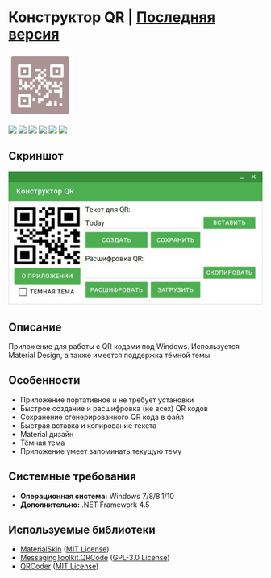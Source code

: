 # Конструктор QR | [Последняя версия](https://github.com/Zalexanninev15/QR-Maker/releases/tag/1.3.0.2)

![](https://github.com/Zalexanninev15/QR-Maker/blob/master/Logo.png?raw=true)

[![](https://img.shields.io/badge/OS-Windows-informational?logo=windows)](https://github.com/Zalexanninev15/QR-Maker)
[![](https://img.shields.io/github/v/release/Zalexanninev15/QR-Maker)](https://github.com/Zalexanninev15/QR-Maker/releases/latest)
[![](https://img.shields.io/github/downloads/Zalexanninev15/QR-Maker/total.svg)](https://github.com/Zalexanninev15/QR-Maker/releases)
[![](https://img.shields.io/badge/license-MIT-blue.svg)](LICENSE)
[![](https://img.shields.io/badge/donate-QIWI-FF8C00.svg)](https://qiwi.com/n/ZALEXANNINEV15)
[![](https://img.shields.io/badge/donate-YooMoney-8B3FFD.svg)](https://yoomoney.ru/to/410015106319420)

## Скриншот
![](https://github.com/Zalexanninev15/QR-Maker/blob/master/screenshot.png?raw=true)
## Описание
Приложение для работы с QR кодами под Windows. Используется Material Design, а также имеется поддержка тёмной темы

## Особенности
* Приложение портативное и не требует установки
* Быстрое создание и расшифровка (не всех) QR кодов
* Сохранение сгенерированного QR кода в файл
* Быстрая вставка и копирование текста
* Material дизайн
* Тёмная тема
* Приложение умеет запоминать текущую тему

## Системные требования
* **Операционная система:** Windows 7/8/8.1/10
* **Дополнительно:** .NET Framework 4.5

## Используемые библиотеки 
* [MaterialSkin](https://github.com/IgnaceMaes/MaterialSkin) ([MIT License](https://github.com/IgnaceMaes/MaterialSkin/blob/master/LICENSE))
* [MessagingToolkit.QRCode](https://www.nuget.org/packages/MessagingToolkit.QRCode/) ([GPL-3.0 License](http://www.gnu.org/licenses/gpl-3.0.html))
* [QRCoder](https://github.com/codebude/QRCoder) ([MIT License](https://github.com/codebude/QRCoder/blob/master/LICENSE.txt))

